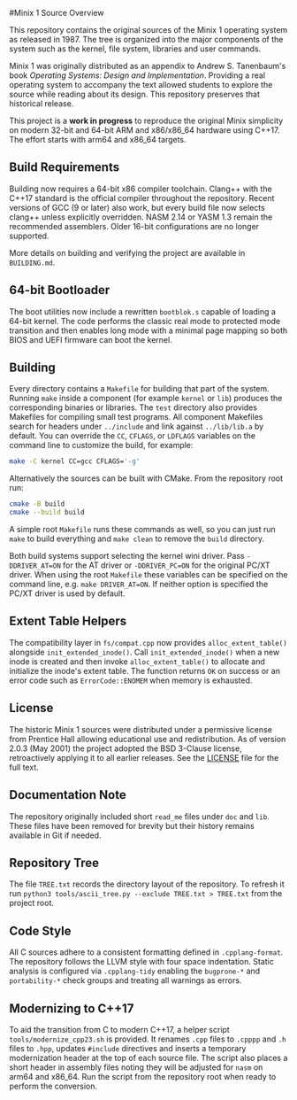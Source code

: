 #Minix 1 Source Overview

This repository contains the original sources of the Minix 1 operating system as
released in 1987.  The tree is organized into the major components of the
system such as the kernel, file system, libraries and user commands.

Minix 1 was originally distributed as an appendix to Andrew S. Tanenbaum's
book *Operating Systems: Design and Implementation*.  Providing a real
operating system to accompany the text allowed students to explore the source
while reading about its design.  This repository preserves that historical
release.

This project is a **work in progress** to reproduce the original Minix
simplicity on modern 32-bit and 64-bit ARM and x86/x86_64 hardware using
C++17.  The effort starts with arm64 and x86_64 targets.

## Build Requirements

Building now requires a 64-bit x86 compiler toolchain.  Clang++ with the
C++17 standard is the official compiler throughout the repository.  Recent
versions of GCC (9 or later) also work, but every build file now selects
clang++ unless explicitly overridden.
NASM 2.14 or YASM 1.3 remain the recommended assemblers.  Older 16-bit
configurations are no longer supported.

More details on building and verifying the project are available in
`BUILDING.md`.

## 64-bit Bootloader
The boot utilities now include a rewritten `bootblok.s` capable of loading a 64-bit kernel. The code performs the classic real mode to protected mode transition and then enables long mode with a minimal page mapping so both BIOS and UEFI firmware can boot the kernel.

## Building

Every directory contains a `Makefile` for building that part of the system.
Running `make` inside a component (for example `kernel` or `lib`) produces the
corresponding binaries or libraries.  The `test` directory also provides
Makefiles for compiling small test programs.  All component Makefiles search
for headers under `../include` and link against `../lib/lib.a` by default.
You can override the `CC`, `CFLAGS`, or `LDFLAGS` variables on the command
line to customize the build, for example:

```sh
make -C kernel CC=gcc CFLAGS='-g'
```

Alternatively the sources can be built with CMake.  From the repository root
run:

```sh
cmake -B build
cmake --build build
```

A simple root `Makefile` runs these commands as well, so you can just run `make` to build everything and `make clean` to remove the `build` directory.

Both build systems support selecting the kernel wini driver.  Pass
`-DDRIVER_AT=ON` for the AT driver or `-DDRIVER_PC=ON` for the original PC/XT
driver.  When using the root `Makefile` these variables can be specified on the
command line, e.g. `make DRIVER_AT=ON`.  If neither option is specified the
PC/XT driver is used by default.

## Extent Table Helpers

The compatibility layer in `fs/compat.cpp` now provides `alloc_extent_table()`
alongside `init_extended_inode()`.  Call `init_extended_inode()` when a new
inode is created and then invoke `alloc_extent_table()` to allocate and
initialize the inode's extent table.  The function returns `OK` on success or
an error code such as `ErrorCode::ENOMEM` when memory is exhausted.

## License

The historic Minix 1 sources were distributed under a permissive license from
Prentice Hall allowing educational use and redistribution.  As of version 2.0.3
(May 2001) the project adopted the BSD&nbsp;3-Clause license, retroactively
applying it to all earlier releases.  See the [LICENSE](LICENSE) file for the
full text.

## Documentation Note

The repository originally included short `read_me` files under `doc` and `lib`.
These files have been removed for brevity but their history remains available in
Git if needed.

## Repository Tree

The file `TREE.txt` records the directory layout of the repository. To refresh
it run `python3 tools/ascii_tree.py --exclude TREE.txt > TREE.txt` from the
project root.


## Code Style

All C sources adhere to a consistent formatting defined in `.cpplang-format`.  The
repository follows the LLVM style with four space indentation.  Static analysis
is configured via `.cpplang-tidy` enabling the `bugprone-*` and `portability-*`
check groups and treating all warnings as errors.

## Modernizing to C++17

To aid the transition from C to modern C++17, a helper script
`tools/modernize_cpp23.sh` is provided. It renames `.cpp` files to `.cpppp` and
`.h` files to `.hpp`, updates `#include` directives and inserts a temporary
modernization header at the top of each source file. The script also places a
short header in assembly files noting they will be adjusted for `nasm` on
arm64 and x86_64. Run the script from the repository root when ready to
perform the conversion.
